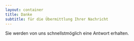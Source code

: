```yaml
---
layout: container
title: Danke
subtitle: für die Übermittlung Ihrer Nachricht
---
```


Sie werden von uns schnellstmöglich eine Antwort erhalten.
